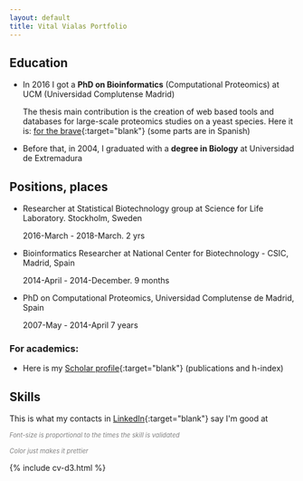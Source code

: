 ```yaml
---
layout: default
title: Vital Vialas Portfolio
---
```



## Education

+ In 2016 I got a <strong>PhD on Bioinformatics</strong> (Computational Proteomics) at UCM (Universidad Complutense Madrid)

  The thesis main contribution is the creation of web based tools and databases for large-scale proteomics studies on a yeast species.
  Here it is: [for the brave](http://eprints.ucm.es/38747/1/T37573.pdf){:target="blank"} (some parts are in Spanish)
	
+ Before that, in 2004, I graduated with a <strong>degree in Biology</strong> at Universidad de Extremadura
	



## Positions, places

* Researcher at Statistical Biotechnology group at Science for Life Laboratory. Stockholm, Sweden

  2016-March - 2018-March. 2 yrs

* Bioinformatics Researcher at National Center for Biotechnology - CSIC, Madrid, Spain

  2014-April - 2014-December. 9 months

* PhD on Computational Proteomics, Universidad Complutense de Madrid, Spain

  2007-May - 2014-April 7 years


### For academics: 
+ Here is my [Scholar profile](https://scholar.google.se/citations?user=WgCqEWkAAAAJ&hl=en){:target="blank"} (publications and h-index)
 


## Skills
This is what my contacts in [LinkedIn](https://www.linkedin.com/in/vital-v-ab244121/){:target="blank"} say I'm good at

<i style="color: gray;font-size: 0.8em">Font-size is proportional to the times the skill is validated</i>

<i style="color: gray;font-size: 0.8em">Color just makes it prettier </i>


<div id="cloud"></div>

{% include cv-d3.html %}
